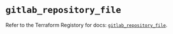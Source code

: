 # `gitlab_repository_file`

Refer to the Terraform Registory for docs: [`gitlab_repository_file`](https://registry.terraform.io/providers/gitlabhq/gitlab/15.11.0/docs/resources/repository_file).
